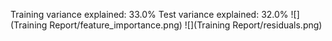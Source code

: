 Training variance explained: 33.0%
Test variance explained: 32.0%
![](Training Report/feature_importance.png)
![](Training Report/residuals.png)
